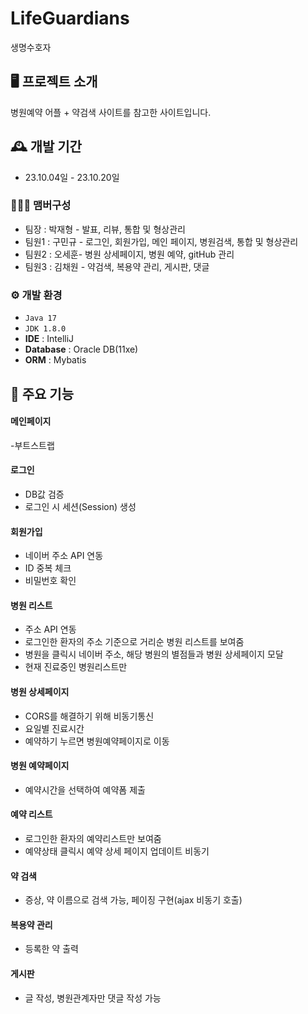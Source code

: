 # LifeGuardians
생명수호자

## 🖥️ 프로젝트 소개
병원예약 어플 + 약검색 사이트를 참고한 사이트입니다.
<br>

## 🕰️ 개발 기간
* 23.10.04일 - 23.10.20일

### 🧑‍🤝‍🧑 맴버구성
 - 팀장  : 박재형 - 발표, 리뷰, 통합 및 형상관리
 - 팀원1 : 구민규 - 로그인, 회원가입, 메인 페이지, 병원검색, 통합 및 형상관리
 - 팀원2 : 오세훈- 병원 상세페이지, 병원 예약, gitHub 관리
 - 팀원3 : 김채원 - 약검색, 복용약 관리, 게시판, 댓글


### ⚙️ 개발 환경
- `Java 17`
- `JDK 1.8.0`
- **IDE** : IntelliJ
- **Database** : Oracle DB(11xe)
- **ORM** : Mybatis

## 📌 주요 기능
#### 메인페이지
-부트스트랩
<br>
#### 로그인 
- DB값 검증
- 로그인 시 세션(Session) 생성

#### 회원가입 
- 네이버 주소 API 연동
- ID 중복 체크
- 비밀번호 확인

#### 병원 리스트
- 주소 API 연동
- 로그인한 환자의 주소 기준으로 거리순 병원 리스트를 보여줌
- 병원을 클릭시 네이버 주소, 해당 병원의 별점들과 병원 상세페이지 모달
- 현재 진료중인 병원리스트만

#### 병원 상세페이지
- CORS를 해결하기 위해 비동기통신
- 요일별 진료시간
- 예약하기 누르면 병원예약페이지로 이동

#### 병원 예약페이지
- 예약시간을 선택하여 예약폼 제출

#### 예약 리스트
- 로그인한 환자의 예약리스트만 보여줌
- 예약상태 클릭시 예약 상세 페이지 업데이트 비동기

#### 약 검색
- 증상, 약 이름으로 검색 가능, 페이징 구현(ajax 비동기 호출)

#### 복용약 관리
- 등록한 약 출력

#### 게시판
- 글 작성, 병원관계자만 댓글 작성 가능


